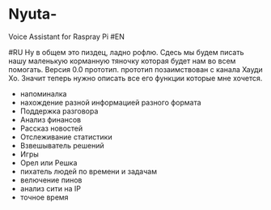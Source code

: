 # Nyuta-
Voice Assistant for Raspray Pi 
#EN

#RU
Ну в общем это пиздец, ладно рофлю. Сдесь мы будем писать нашу маленькую корманную тяночку которая будет нам во всем помогать. Версия 0.0 прототип. прототип позаимствован с канала
Хауди Хо. Значит теперь нужно описать все его функции которые мне хочется.

- напоминалка
- нахождение разной информацией разного формата
- Поддержка разговора
- Анализ финансов 
- Рассказ новостей 
- Отслеживание статистики
- Взвешыватель решений
- Игры 
- Орел или Решка 
- пихатель людей по времени и задачам
- велючение пинов
- анализ сити на IP
- точное время
